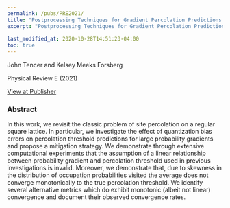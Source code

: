 ```yaml
---
permalink: /pubs/PRE2021/
title: "Postprocessing Techniques for Gradient Percolation Predictions on the Square Lattice"
excerpt: "Postprocessing Techniques for Gradient Percolation Predictions on the Square Lattice"
      
last_modified_at: 2020-10-28T14:51:23-04:00
toc: true
---
```


John Tencer and Kelsey Meeks Forsberg

Physical Review E (2021)

[View at Publisher](https://journals.aps.org/pre/accepted/a6076R2fK991001799f107498953be3431e218a38)

### Abstract

In this work, we revisit the classic problem of site percolation on a regular square lattice. In particular, we investigate the effect of quantization bias errors on percolation threshold predictions for large probability gradients and propose a mitigation strategy. We demonstrate through extensive computational experiments that the assumption of a linear relationship between probability gradient and percolation threshold used in previous investigations is invalid. Moreover, we demonstrate that, due to skewness in the distribution of occupation probabilities visited the average does not converge monotonically to the true percolation threshold. We identify several alternative metrics which do exhibit monotonic (albeit not linear) convergence and document their observed convergence rates.
